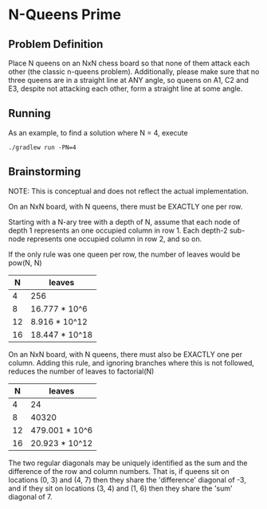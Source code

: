 # N-Queens Prime
  
## Problem Definition

Place N queens on an NxN chess board so that none of them attack each other
(the classic n-queens problem). Additionally, please make sure that no three
queens are in a straight line at ANY angle, so queens on A1, C2 and E3, despite
not attacking each other, form a straight line at some angle.

## Running

As an example, to find a solution where N = 4, execute

```
./gradlew run -PN=4
```

## Brainstorming

NOTE: This is conceptual and does not reflect the actual implementation.

On an NxN board, with N queens, there must be EXACTLY one per row.

Starting with a N-ary tree with a depth of N, assume that each node of depth 1
represents an one occupied column in row 1.  Each depth-2 sub-node represents
one occupied column in row 2, and so on.

If the only rule was one queen per row, the number of leaves would be pow(N, N)  

|N  |leaves        |
|---|--------------|
|4  |   256        |
|8  |16.777 * 10^6 |
|12 | 8.916 * 10^12|
|16 |18.447 * 10^18|

On an NxN board, with N queens, there must also be EXACTLY one per column.
Adding this rule, and ignoring branches where this is not followed, reduces
the number of leaves to factorial(N)

|N  |leaves         |
|---|---------------|
|4  |     24        |
|8  |  40320        |
|12 |479.001 * 10^6 |
|16 | 20.923 * 10^12|

The two regular diagonals may be uniquely identified as the sum and the
difference of the row and column numbers.  That is, if queens sit on locations
(0, 3) and (4, 7) then they share the 'difference' diagonal of -3, and if they
sit on locations (3, 4) and (1, 6) then they share the 'sum' diagonal of 7.
